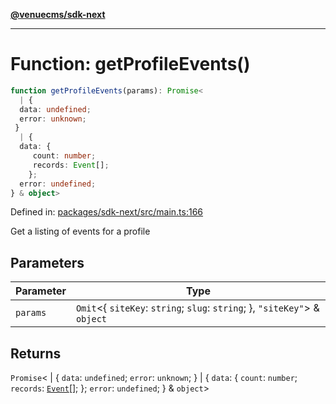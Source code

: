 [**@venuecms/sdk-next**](../Index.md)

***

# Function: getProfileEvents()

```ts
function getProfileEvents(params): Promise<
  | {
  data: undefined;
  error: unknown;
 }
  | {
  data: {
     count: number;
     records: Event[];
    };
  error: undefined;
} & object>
```

Defined in: [packages/sdk-next/src/main.ts:166](https://github.com/venuecms/sdk/blob/93f6bf3ae5c71ab7e4dd72baca4ddff927ddbc9f/packages/sdk-next/src/main.ts#L166)

Get a listing of events for a profile

## Parameters

| Parameter | Type |
| ------ | ------ |
| `params` | `Omit`\<\{ `siteKey`: `string`; `slug`: `string`; \}, `"siteKey"`\> & `object` |

## Returns

`Promise`\<
  \| \{
  `data`: `undefined`;
  `error`: `unknown`;
 \}
  \| \{
  `data`: \{
     `count`: `number`;
     `records`: [`Event`](../type-aliases/Event.md)[];
    \};
  `error`: `undefined`;
 \} & `object`\>
